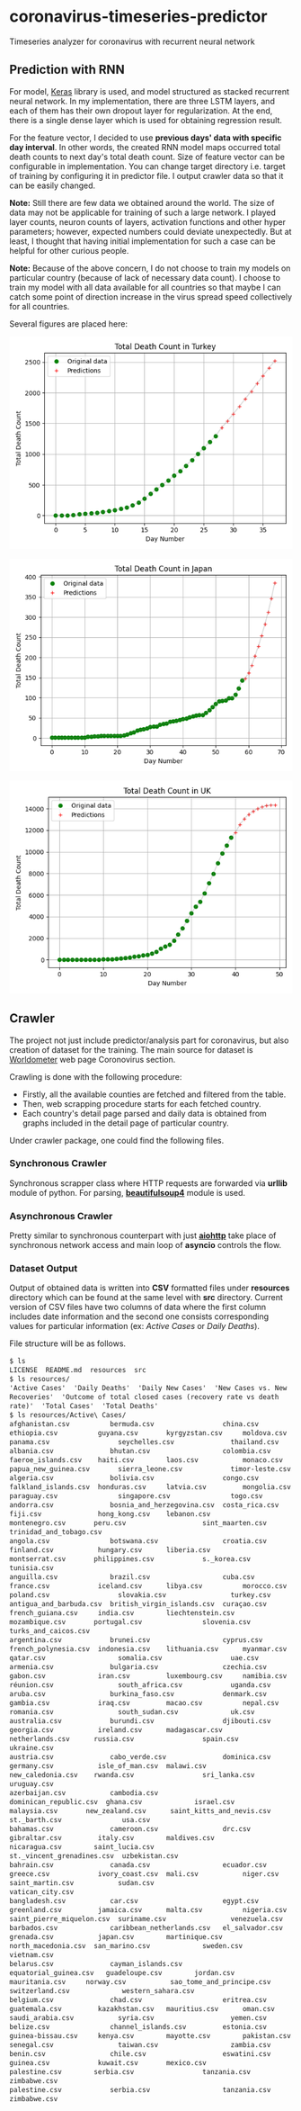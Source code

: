 # coronavirus-timeseries-predictor
Timeseries analyzer for coronavirus with recurrent neural network

## Prediction with RNN
For model, [Keras](https://keras.io/) library is used, and model structured as stacked recurrent neural network. In my implementation, there
are three LSTM layers, and each of them has their own dropout layer for regularization. At the end, there is a single
dense layer which is used for obtaining regression result. 

For the feature vector, I decided to use **previous days' data with specific day interval**. In other words, the created
RNN model maps occurred total death counts to next day's total death count. Size of feature vector can be configurable
in implementation. You can change target directory i.e. target of training by configuring it in predictor file. I output
crawler data so that it can be easily changed.

**Note:** Still there are few data we obtained around the world. The size of data may not be applicable for training of
such a large network. I played layer counts, neuron counts of layers, activation functions and other hyper parameters;
however, expected numbers could deviate unexpectedly. But at least, I thought that having initial implementation for 
such a case can be helpful for other curious people.

**Note:** Because of the above concern, I do not choose to train my models on particular country (because of lack of 
necessary data count). I choose to train my model with all data available for all countries so that maybe I can catch
some point of direction increase in the virus spread speed collectively for all countries.  

Several figures are placed here:

![Total Death in Turkey](resources/Figures/turkey_total_death.png)

![Total Death in Japan](resources/Figures/japan_total_death.png)

![Total Death in United Kingdom](resources/Figures/uk_total_death.png)

## Crawler
The project not just include predictor/analysis part for coronavirus, but also creation of
dataset for the training. The main source for dataset is [Worldometer](https://www.worldometers.info/)
web page Coronovirus section.

Crawling is done with the following procedure:
* Firstly, all the available counties are fetched and filtered from the table.
* Then, web scrapping procedure starts for each fetched country.
* Each country's detail page parsed and daily data is obtained from graphs included in the
detail page of particular country.

Under crawler package, one could find the following files.

### Synchronous Crawler
Synchronous scrapper class where HTTP requests are forwarded via **urllib** module of python.
For parsing, [**beautifulsoup4**](https://www.crummy.com/software/BeautifulSoup/bs4/doc/) module is used.

### Asynchronous Crawler
Pretty similar to synchronous counterpart with just [**aiohttp**](https://docs.aiohttp.org/en/stable/)
take place of synchronous network access and main loop of **asyncio** controls the flow.

### Dataset Output
Output of obtained data is written into **CSV** formatted files under **resources** directory which
can be found at the same level with **src** directory. Current version of CSV files have two columns
of data where the first column includes date information and the second one consists corresponding
values for particular information (ex: *Active Cases* or *Daily Deaths*).

File structure will be as follows.

```shell
$ ls
LICENSE  README.md  resources  src
$ ls resources/
'Active Cases'  'Daily Deaths'  'Daily New Cases'  'New Cases vs. New Recoveries'  'Outcome of total closed cases (recovery rate vs death rate)'  'Total Cases'  'Total Deaths'
$ ls resources/Active\ Cases/
afghanistan.csv          bermuda.csv                 china.csv               ethiopia.csv          guyana.csv       kyrgyzstan.csv     moldova.csv          panama.csv                 seychelles.csv              thailand.csv
albania.csv              bhutan.csv                  colombia.csv            faeroe_islands.csv    haiti.csv        laos.csv           monaco.csv           papua_new_guinea.csv       sierra_leone.csv            timor-leste.csv
algeria.csv              bolivia.csv                 congo.csv               falkland_islands.csv  honduras.csv     latvia.csv         mongolia.csv         paraguay.csv               singapore.csv               togo.csv
andorra.csv              bosnia_and_herzegovina.csv  costa_rica.csv          fiji.csv              hong_kong.csv    lebanon.csv        montenegro.csv       peru.csv                   sint_maarten.csv            trinidad_and_tobago.csv
angola.csv               botswana.csv                croatia.csv             finland.csv           hungary.csv      liberia.csv        montserrat.csv       philippines.csv            s._korea.csv                tunisia.csv
anguilla.csv             brazil.csv                  cuba.csv                france.csv            iceland.csv      libya.csv          morocco.csv          poland.csv                 slovakia.csv                turkey.csv
antigua_and_barbuda.csv  british_virgin_islands.csv  curaçao.csv             french_guiana.csv     india.csv        liechtenstein.csv  mozambique.csv       portugal.csv               slovenia.csv                turks_and_caicos.csv
argentina.csv            brunei.csv                  cyprus.csv              french_polynesia.csv  indonesia.csv    lithuania.csv      myanmar.csv          qatar.csv                  somalia.csv                 uae.csv
armenia.csv              bulgaria.csv                czechia.csv             gabon.csv             iran.csv         luxembourg.csv     namibia.csv          réunion.csv                south_africa.csv            uganda.csv
aruba.csv                burkina_faso.csv            denmark.csv             gambia.csv            iraq.csv         macao.csv          nepal.csv            romania.csv                south_sudan.csv             uk.csv
australia.csv            burundi.csv                 djibouti.csv            georgia.csv           ireland.csv      madagascar.csv     netherlands.csv      russia.csv                 spain.csv                   ukraine.csv
austria.csv              cabo_verde.csv              dominica.csv            germany.csv           isle_of_man.csv  malawi.csv         new_caledonia.csv    rwanda.csv                 sri_lanka.csv               uruguay.csv
azerbaijan.csv           cambodia.csv                dominican_republic.csv  ghana.csv             israel.csv       malaysia.csv       new_zealand.csv      saint_kitts_and_nevis.csv  st._barth.csv               usa.csv
bahamas.csv              cameroon.csv                drc.csv                 gibraltar.csv         italy.csv        maldives.csv       nicaragua.csv        saint_lucia.csv            st._vincent_grenadines.csv  uzbekistan.csv
bahrain.csv              canada.csv                  ecuador.csv             greece.csv            ivory_coast.csv  mali.csv           niger.csv            saint_martin.csv           sudan.csv                   vatican_city.csv
bangladesh.csv           car.csv                     egypt.csv               greenland.csv         jamaica.csv      malta.csv          nigeria.csv          saint_pierre_miquelon.csv  suriname.csv                venezuela.csv
barbados.csv             caribbean_netherlands.csv   el_salvador.csv         grenada.csv           japan.csv        martinique.csv     north_macedonia.csv  san_marino.csv             sweden.csv                  vietnam.csv
belarus.csv              cayman_islands.csv          equatorial_guinea.csv   guadeloupe.csv        jordan.csv       mauritania.csv     norway.csv           sao_tome_and_principe.csv  switzerland.csv             western_sahara.csv
belgium.csv              chad.csv                    eritrea.csv             guatemala.csv         kazakhstan.csv   mauritius.csv      oman.csv             saudi_arabia.csv           syria.csv                   yemen.csv
belize.csv               channel_islands.csv         estonia.csv             guinea-bissau.csv     kenya.csv        mayotte.csv        pakistan.csv         senegal.csv                taiwan.csv                  zambia.csv
benin.csv                chile.csv                   eswatini.csv            guinea.csv            kuwait.csv       mexico.csv         palestine.csv        serbia.csv                 tanzania.csv                zimbabwe.csv
palestine.csv            serbia.csv                  tanzania.csv            zimbabwe.csv
```